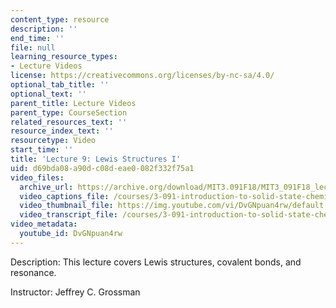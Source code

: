 ```yaml
---
content_type: resource
description: ''
end_time: ''
file: null
learning_resource_types:
- Lecture Videos
license: https://creativecommons.org/licenses/by-nc-sa/4.0/
optional_tab_title: ''
optional_text: ''
parent_title: Lecture Videos
parent_type: CourseSection
related_resources_text: ''
resource_index_text: ''
resourcetype: Video
start_time: ''
title: 'Lecture 9: Lewis Structures I'
uid: d69bda08-a90d-c08d-eae0-082f332f75a1
video_files:
  archive_url: https://archive.org/download/MIT3.091F18/MIT3_091F18_lec09_300k.mp4
  video_captions_file: /courses/3-091-introduction-to-solid-state-chemistry-fall-2018/DvGNpuan4rw_captions.webvtt
  video_thumbnail_file: https://img.youtube.com/vi/DvGNpuan4rw/default.jpg
  video_transcript_file: /courses/3-091-introduction-to-solid-state-chemistry-fall-2018/8f2104fcf23f809614e84d1c449fd7e2_DvGNpuan4rw.pdf
video_metadata:
  youtube_id: DvGNpuan4rw
---
```


Description: This lecture covers Lewis structures, covalent bonds, and resonance.

Instructor: Jeffrey C. Grossman

